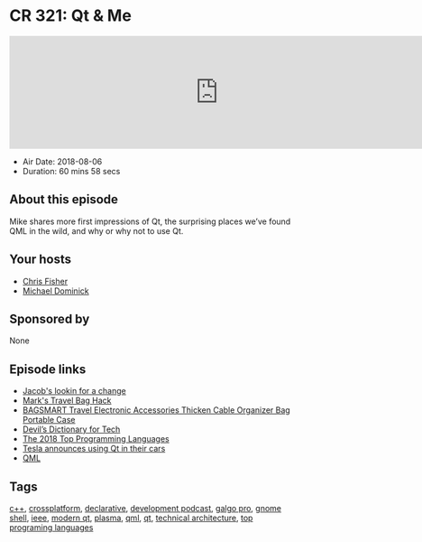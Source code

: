 # CR 321: Qt & Me

<iframe src="https://player.fireside.fm/v2/MLf2ZzhC+l2Ez6Ogc?theme=dark" width="740" height="200" frameborder="0" scrolling="no"></iframe>

* Air Date: 2018-08-06
* Duration: 60 mins 58 secs

## About this episode

Mike shares more first impressions of Qt, the surprising places we’ve found QML in the wild, and why or why not to use Qt.

## Your hosts
* [Chris Fisher](https://coder.show/hosts/chrislas)
* [Michael Dominick](https://coder.show/hosts/michael)

## Sponsored by

None



## Episode links

  * [Jacob's lookin for a change](https://pastebin.com/UpaJryqA "Jacob's lookin for a change")
  * [Mark's Travel Bag Hack](https://pastebin.com/er5ZfqDr "Mark's Travel Bag Hack")
  * [BAGSMART Travel Electronic Accessories Thicken Cable Organizer Bag Portable Case](https://www.amazon.com/BAGSMART-Electronic-Accessories-Organizer-Portable/dp/B01LZJ042Y "BAGSMART Travel Electronic Accessories Thicken Cable Organizer Bag Portable Case")
  * [Devil’s Dictionary for Tech](https://vector623.github.io/humor/2018/06/25/devils-dictionary.html "Devil’s Dictionary for Tech")
  * [The 2018 Top Programming Languages](https://spectrum.ieee.org/at-work/innovation/the-2018-top-programming-languages "The 2018 Top Programming Languages")
  * [Tesla announces using Qt in their cars](https://twitter.com/qtproject/status/998902009922285568 "Tesla announces using Qt in their cars")
  * [QML](https://en.wikipedia.org/wiki/QML "QML")



## Tags

[c++](https://coder.show/tags/c++), [crossplatform](https://coder.show/tags/crossplatform), [declarative](https://coder.show/tags/declarative), [development podcast](https://coder.show/tags/development%20podcast), [galgo pro](https://coder.show/tags/galgo%20pro), [gnome shell](https://coder.show/tags/gnome%20shell), [ieee](https://coder.show/tags/ieee), [modern qt](https://coder.show/tags/modern%20qt), [plasma](https://coder.show/tags/plasma), [qml](https://coder.show/tags/qml), [qt](https://coder.show/tags/qt), [technical architecture](https://coder.show/tags/technical%20architecture), [top programing languages](https://coder.show/tags/top%20programing%20languages)